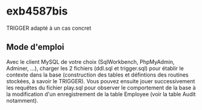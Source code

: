 # exb4587bis
TRIGGER adapté à un cas concret

## Mode d'emploi
Avec le client MySQL de votre choix (SqlWorkbench, PhpMyAdmin, Adminer, ...), charger les 2 fichiers (ddl.sql et trigger.sql) pour établir le contexte dans la base (construction des tables et défintions des routines stockées, à savoir le TRIGGER).
Vous pouvez ensuite jouer successivement les requêtes du fichier play.sql pour observer le comportement de la base à la modification d'un enregistrement de la table Employee (voir la table Audit notamment).
